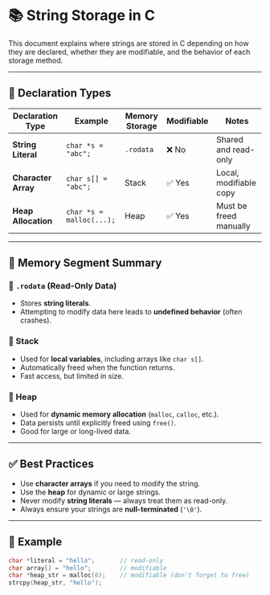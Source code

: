 # 📚 String Storage in C

This document explains where strings are stored in C depending on how they are declared, whether they are modifiable, and the behavior of each storage method.

---

## 🧵 Declaration Types

| Declaration Type   | Example                  | Memory Storage | Modifiable | Notes                                 |
|--------------------|--------------------------|----------------|------------|---------------------------------------|
| **String Literal** | `char *s = "abc";`       | `.rodata`      | ❌ No       | Shared and read-only                  |
| **Character Array**| `char s[] = "abc";`      | Stack          | ✅ Yes      | Local, modifiable copy                |
| **Heap Allocation**| `char *s = malloc(...);` | Heap           | ✅ Yes      | Must be freed manually                |

---

## 🧠 Memory Segment Summary

### 🔸 `.rodata` (Read-Only Data)
- Stores **string literals**.
- Attempting to modify data here leads to **undefined behavior** (often crashes).

### 🔸 Stack
- Used for **local variables**, including arrays like `char s[]`.
- Automatically freed when the function returns.
- Fast access, but limited in size.

### 🔸 Heap
- Used for **dynamic memory allocation** (`malloc`, `calloc`, etc.).
- Data persists until explicitly freed using `free()`.
- Good for large or long-lived data.

---

## ✅ Best Practices

- Use **character arrays** if you need to modify the string.
- Use the **heap** for dynamic or large strings.
- Never modify **string literals** — always treat them as read-only.
- Always ensure your strings are **null-terminated** (`'\0'`).

---

## 📌 Example

```c
char *literal = "hello";       // read-only
char array[] = "hello";        // modifiable
char *heap_str = malloc(6);    // modifiable (don't forget to free)
strcpy(heap_str, "hello");

